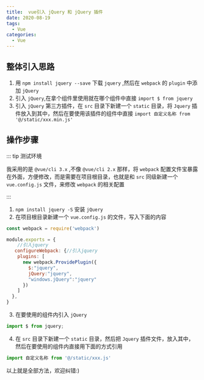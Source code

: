 ```yaml
---
title:  vue引入 jQuery 和 jQuery 插件
date: 2020-08-19
tags:
  - Vue
categories:
  - Vue
---
```


## 整体引入思路

1. 用 `npm install jquery --save` 下载 `jquery` ,然后在 `webpack` 的 `plugin` 中添加 `jQuery`
2. 引入 `jQuery`,在拿个组件里使用就在哪个组件中直接 `import $ from jquery`
3. 引入 `jQuery` 第三方插件，在 `src` 目录下新建一个 `static` 目录，将 `Jquery` 插件放入到其中，然后在要使用该插件的组件中直接 `import 自定义名称 from '@/static/xxx.min.js'`



## 操作步骤

::: tip 测试环境

我采用的是 `@vue/cli 3.x` ,不像 `@vue/cli 2.x` 那样，将 `webpack` 配置文件宝暴露在外面，方便修改，而是需要在项目根目录，也就是和 `src` 同级新建一个 `vue.config.js` 文件，来修改 `webpack` 的相关配置

:::

1. `npm install jquery -S` 安装 `jQuery`
2. 在项目根目录新建一个 `vue.config.js` 的文件，写入下面的内容
```javascript
const webpack = require('webpack')

module.exports = {
    //引入jquery
   configureWebpack: {//引入jquery
    plugins: [
      new webpack.ProvidePlugin({
        $:"jquery",
        jQuery:"jquery",
        "windows.jQuery":"jquery"
      })
    ]
  },
}

```
3. 在要使用的组件内引入 `jQuery`
```javascript
import $ from jquery;
```
4. 在 `src` 目录下新建一个 `static` 目录，然后把 `Jquery` 插件文件，放入其中，然后在要使用的组件内直接用下面的方式引用
```javascript
import 自定义名称 from '@/static/xxx.js'
```

以上就是全部方法，欢迎纠错:)